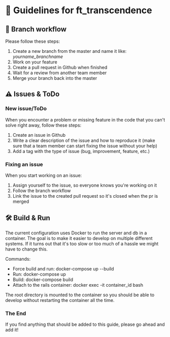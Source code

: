 # 🚀 Guidelines for ft_transcendence

## 🔀 Branch workflow
Please follow these steps:
1. Create a new branch from the master and name it like: _yourname_branchname_
2. Work on your feature
3. Create a pull request in Github when finished
4. Wait for a review from another team member
5. Merge your branch back into the master


## ⚠️ Issues & ToDo
### New issue/ToDo
When you encounter a problem or missing feature in the code that you can't solve right away, follow these steps:
1. Create an issue in Github
2. Write a clear description of the issue and how to reproduce it (make sure that a team member can start fixing the issue without your help)
3. Add a tag with the type of issue (bug, improvement, feature, etc.)

### Fixing an issue
When you start working on an issue:
1. Assign yourself to the issue, so everyone knows you're working on it
2. Follow the branch workflow
3. Link the issue to the created pull request so it's closed when the pr is merged

## 🛠 Build & Run
The current configuration uses Docker to run the server and db in a container.
The goal is to make it easier to develop on multiple different systems. If it turns out
that it's too slow or too much of a hassle we might have to change this.

Commands:
- Force build and run: docker-compose up --build
- Run: docker-compose up
- Build: docker-compose build
- Attach to the rails container: docker exec -it container_id bash

The root directory is mounted to the container so you should be able to develop without restarting the container
all the time. 

### The End
If you find anything that should be added to this guide, please go ahead and add it!